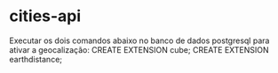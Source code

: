 # cities-api

Executar os dois comandos abaixo no banco de dados postgresql para ativar a geocalização:
CREATE EXTENSION cube;
CREATE EXTENSION earthdistance;
